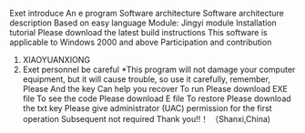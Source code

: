 Exet
introduce
An e program
Software architecture
Software architecture description
Based on easy language
Module: Jingyi module
Installation tutorial
Please download the latest build
instructions
This software is applicable to Windows 2000 and above
Participation and contribution
1.  XIAOYUANXIONG
2. Exet personnel
be careful
*This program will not damage your computer equipment, but it will cause trouble, so use it carefully, remember, Please
And the key Can help you recover
To run
Please download EXE file
To see the code
Please download E file
To restore
Please download the txt key
Please give administrator (UAC) permission for the first operation
Subsequent not required
Thank you!!！
（Shanxi,China)
